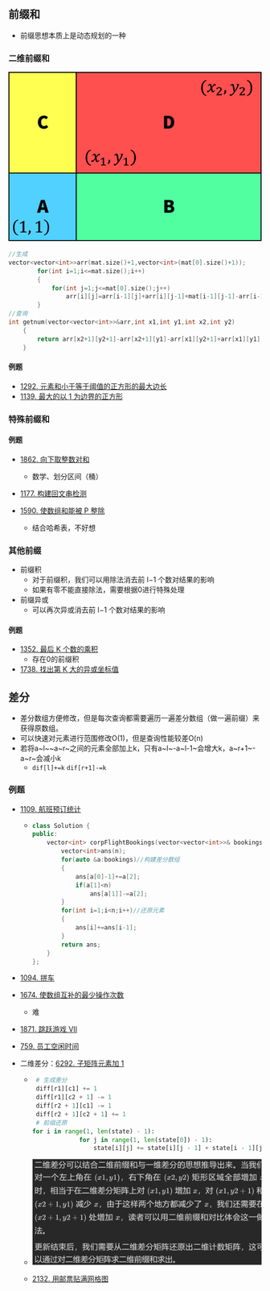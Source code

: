 ## 前缀和

- 前缀思想本质上是动态规划的一种

### 二维前缀和

![](../media/arr2.png)

```c++
//生成
vector<vector<int>>arr(mat.size()+1,vector<int>(mat[0].size()+1));
        for(int i=1;i<=mat.size();i++)
        {
            for(int j=1;j<=mat[0].size();j++)
                arr[i][j]=arr[i-1][j]+arr[i][j-1]+mat[i-1][j-1]-arr[i-1][j-1];
        }
//查询
int getnum(vector<vector<int>>&arr,int x1,int y1,int x2,int y2)
    {
        return arr[x2+1][y2+1]-arr[x2+1][y1]-arr[x1][y2+1]+arr[x1][y1];
    }
```



#### 例题

- [1292. 元素和小于等于阈值的正方形的最大边长](https://leetcode.cn/problems/maximum-side-length-of-a-square-with-sum-less-than-or-equal-to-threshold/)
- [1139. 最大的以 1 为边界的正方形](https://leetcode.cn/problems/largest-1-bordered-square/)

### 特殊前缀和

####  例题

- [1862. 向下取整数对和](https://leetcode.cn/problems/sum-of-floored-pairs/)
  - 数学、划分区间（桶）

- [1177. 构建回文串检测](https://leetcode.cn/problems/can-make-palindrome-from-substring/)

- [1590. 使数组和能被 P 整除](https://leetcode.cn/problems/make-sum-divisible-by-p/description/)
  - 结合哈希表，不好想


###  其他前缀

- 前缀积
  - 对于前缀积，我们可以用除法消去前 l−1 个数对结果的影响
  - 如果有零不能直接除法，需要根据0进行特殊处理
- 前缀异或
  - 可以再次异或消去前 l−1 个数对结果的影响

#### 例题

- [1352. 最后 K 个数的乘积](https://leetcode.cn/problems/product-of-the-last-k-numbers/)
  - 存在0的前缀积
- [1738. 找出第 K 大的异或坐标值 ](https://leetcode.cn/problems/find-kth-largest-xor-coordinate-value/)

## 差分

- 差分数组方便修改，但是每次查询都需要遍历一遍差分数组（做一遍前缀）来获得原数组。
- 可以快速对元素进行范围修改O(1)，但是查询性能较差O(n)
- 若将a~l~\~a~r~之间的元素全部加上k，只有a~l~-a~l-1~会增大k，a~r+1~-a~r~会减小k
  - `dif[l]+=k` `dif[r+1]-=k`

### 例题

- [1109. 航班预订统计](https://leetcode.cn/problems/corporate-flight-bookings/)

  - ```c++
    class Solution {
    public:
        vector<int> corpFlightBookings(vector<vector<int>>& bookings, int n) {
            vector<int>ans(n);
            for(auto &a:bookings)//构建差分数组
            {
                ans[a[0]-1]+=a[2];
                if(a[1]<n)
                    ans[a[1]]-=a[2];
            }
            for(int i=1;i<n;i++)//还原元素
            {
                ans[i]+=ans[i-1];
            }
            return ans;
        }
    };
    ```

- [1094. 拼车](https://leetcode.cn/problems/car-pooling/)

- [1674. 使数组互补的最少操作次数](https://leetcode.cn/problems/minimum-moves-to-make-array-complementary/)

  - 难

- [1871. 跳跃游戏 VII ](https://leetcode.cn/problems/jump-game-vii/)

- [759. 员工空闲时间](https://leetcode.cn/problems/employee-free-time/?envType=study-plan&id=shu-ju-jie-gou-jin-jie&plan=data-structures&plan_progress=chpajx1)

- 二维差分：[6292. 子矩阵元素加 1](https://leetcode.cn/problems/increment-submatrices-by-one/)

  - ```python
     # 生成差分
     diff[r1][c1] += 1
     diff[r1][c2 + 1] -= 1
     diff[r2 + 1][c1] -= 1
     diff[r2 + 1][c2 + 1] += 1
     # 前缀还原
    for i in range(1, len(state) - 1):
                 for j in range(1, len(state[0]) - 1):
                     state[i][j] += state[i][j - 1] + state[i - 1][j] - state[i - 1][j - 1]
    ```
    
  - ![image-20230115135912562](../media/image-20230115135912562.png)
  
  - [2132. 用邮票贴满网格图](https://leetcode.cn/problems/stamping-the-grid/)
